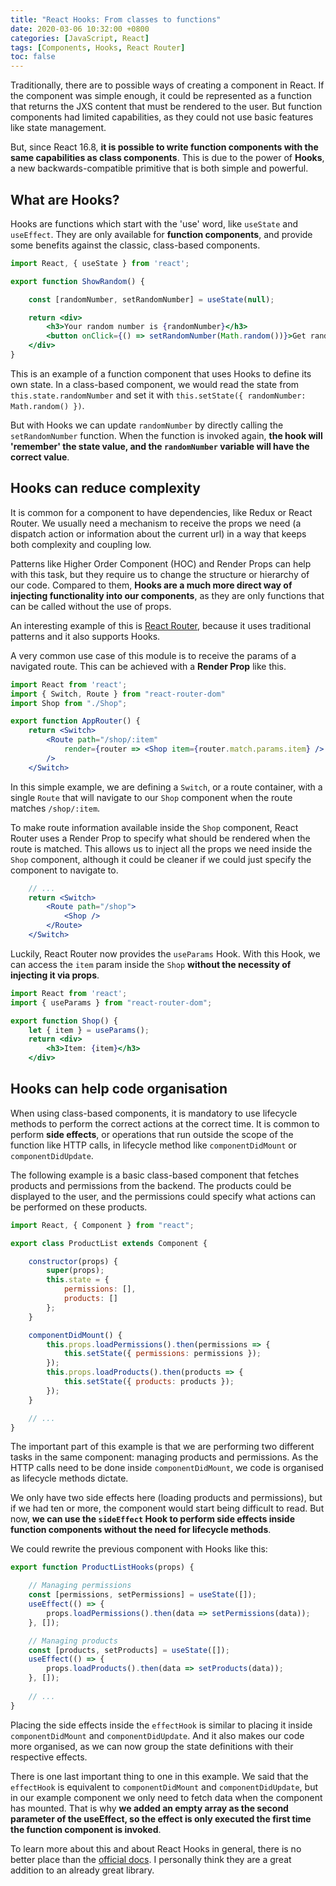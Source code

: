```yaml
---
title: "React Hooks: From classes to functions"
date: 2020-03-06 10:32:00 +0800
categories: [JavaScript, React]
tags: [Components, Hooks, React Router]
toc: false
---
```


Traditionally, there are to possible ways of creating a component in React. If the component was simple enough, it could be represented as a function that returns the JXS content that must be rendered to the user. But function components had limited capabilities, as they could not use basic features like state management.

But, since React 16.8, **it is possible to write function components with the same capabilities as class components**. This is due to the power of **Hooks**, a new backwards-compatible primitive that is both simple and powerful.

## What are Hooks?

Hooks are functions which start with the 'use' word, like `useState` and `useEffect`. They are only available for **function components**, and provide some benefits against the classic, class-based components.

```jsx
import React, { useState } from 'react';

export function ShowRandom() {

    const [randomNumber, setRandomNumber] = useState(null);

    return <div>
        <h3>Your random number is {randomNumber}</h3>
        <button onClick={() => setRandomNumber(Math.random())}>Get random</button>
    </div>
}
```

This is an example of a function component that uses Hooks to define its own state. In a class-based component, we would read the state from `this.state.randomNumber` and set it with `this.setState({ randomNumber: Math.random() })`.

But with Hooks we can update `randomNumber` by directly calling the `setRandomNumber` function. When the function is invoked again, **the hook will 'remember' the state value, and the `randomNumber` variable will have the correct value**.

## Hooks can reduce complexity

It is common for a component to have dependencies, like Redux or React Router. We usually need a mechanism to receive the props we need (a dispatch action or information about the current url) in a way that keeps both complexity and coupling low.

Patterns like Higher Order Component (HOC) and Render Props can help with this task, but they require us to change the structure or hierarchy of our code. Compared to them, **Hooks are a much more direct way of injecting functionality into our components**, as they are only functions that can be called without the use of props.

An interesting example of this is [React Router](https://reacttraining.com/react-router/), because it uses traditional patterns and it also supports Hooks.

A very common use case of this module is to receive the params of a navigated route. This can be achieved with a **Render Prop** like this.

```jsx
import React from 'react';
import { Switch, Route } from "react-router-dom"
import Shop from "./Shop";

export function AppRouter() {
    return <Switch>
        <Route path="/shop/:item"
            render={router => <Shop item={router.match.params.item} /> }
        />
    </Switch>
```

In this simple example, we are defining a `Switch`, or a route container, with a single `Route` that will navigate to our `Shop` component when the route matches `/shop/:item`.

To make route information available inside the `Shop` component, React Router uses a Render Prop to specify what should be rendered when the route is matched. This allows us to inject all the props we need inside the `Shop` component, although it could be cleaner if we could just specify the component to navigate to.

```jsx
    // ...
    return <Switch>
        <Route path="/shop">
            <Shop />
        </Route>
    </Switch>
```

Luckily, React Router now provides the `useParams` Hook. With this Hook, we can access the `item` param inside the `Shop` **without the necessity of injecting it via props**.

```jsx
import React from 'react';
import { useParams } from "react-router-dom";

export function Shop() {
    let { item } = useParams();
    return <div>
        <h3>Item: {item}</h3>
    </div>
```

## Hooks can help code organisation

When using class-based components, it is mandatory to use lifecycle methods to perform the correct actions at the correct time. It is common to perform  **side effects**, or operations that run outside the scope of the function like HTTP calls, in lifecycle method like `componentDidMount` or `componentDidUpdate`.

The following example is a basic class-based component that fetches products and permissions from the backend. The products could be displayed to the user, and the permissions could specify what actions can be performed on these products.

```jsx
import React, { Component } from "react";

export class ProductList extends Component {

    constructor(props) {
        super(props);
        this.state = {
            permissions: [],
            products: []
        };
    }

    componentDidMount() {
        this.props.loadPermissions().then(permissions => {
            this.setState({ permissions: permissions });
        });
        this.props.loadProducts().then(products => {
            this.setState({ products: products });
        });
    }

    // ...
}
```

The important part of this example is that we are performing two different tasks in the same component: managing products and permissions. As the HTTP calls need to be done inside `componentDidMount`, we code is organised as lifecycle methods dictate.

We only have two side effects here (loading products and permissions), but if we had ten or more, the component would start being difficult to read. But now, **we can use the `sideEffect` Hook to perform side effects inside function components without the need for lifecycle methods**.

We could rewrite the previous component with Hooks like this:

```jsx
export function ProductListHooks(props) {

    // Managing permissions
    const [permissions, setPermissions] = useState([]);
    useEffect(() => {
        props.loadPermissions().then(data => setPermissions(data));
    }, []);

    // Managing products
    const [products, setProducts] = useState([]);
    useEffect(() => {
        props.loadProducts().then(data => setProducts(data));
    }, []);
   
    // ...
}
```

Placing the side effects inside the `effectHook` is similar to placing it inside `componentDidMount` and `componentDidUpdate`. And it also makes our code more organised, as we can now group the state definitions with their respective effects.

There is one last important thing to one in this example. We said that the `effectHook` is equivalent to `componentDidMount` and `componentDidUpdate`, but in our example component we only need to fetch data when the component has mounted. That is why **we added an empty array as the second parameter of the useEffect, so the effect is only executed the first time the function component is invoked**.

To learn more about this and about React Hooks in general, there is no better place than the [official docs](https://reactjs.org/docs/hooks-intro.html). I personally think they are a great addition to an already great library. 
